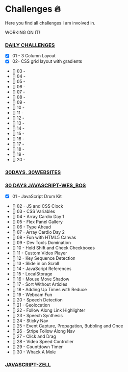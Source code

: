 # Challenges 🔥
Here you find all challenges I am involved in.

WORKING ON IT!

### [DAILY CHALLENGES]() 
- [X] 01 - 3 Column Layout
- [X] 02-  CSS grid layout with gradients
- [] 03 - 
- [] 04 - 
- [] 05 - 
- [] 06 - 
- [] 07 - 
- [] 08 - 
- [] 09 - 
- [] 10 - 
- [] 11 - 
- [] 12 - 
- [] 13 - 
- [] 14 - 
- [] 15 - 
- [] 16 - 
- [] 17 - 
- [] 18 - 
- [] 19 - 
- [] 20 - 

### [30DAYS, 30WEBSITES](http://www.codelegy.com/30days30sites/)

### [30 DAYS JAVASCRIPT-WES_BOS](https://github.com/wesbos/JavaScript30)
- [X] 01 - JavaScript Drum Kit	
- [] 02 - JS and CSS Clock	
- [] 03 - CSS Variables
- [] 04 - Array Cardio Day 1	
- [] 05 - Flex Panel Gallery	
- [] 06 - Type Ahead	
- [] 07 - Array Cardio Day 2	
- [] 08 - Fun with HTML5 Canvas	
- [] 09 - Dev Tools Domination	
- [] 10 - Hold Shift and Check Checkboxes	
- [] 11 - Custom Video Player	
- [] 12 - Key Sequence Detection		
- [] 13 - Slide in on Scroll	
- [] 14 - JavaScript References
- [] 15 - LocalStorage	
- [] 16 - Mouse Move Shadow	
- [] 17 - Sort Without Articles	
- [] 18 - Adding Up Times with Reduce	
- [] 19 - Webcam Fun	
- [] 20 - Speech Detection	
- [] 21 - Geolocation	
- [] 22 - Follow Along Link Highlighter	
- [] 23 - Speech Synthesis	
- [] 24 - Sticky Nav	
- [] 25 - Event Capture, Propagation, Bubbling and Once
- [] 26 - Stripe Follow Along Nav	
- [] 27 - Click and Drag	
- [] 28 - Video Speed Controller	
- [] 29 - Countdown Timer	
- [] 30 - Whack A Mole	

### [JAVASCRIPT-ZELL]()

